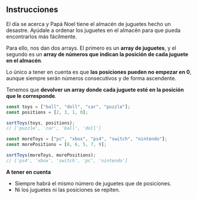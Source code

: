 ## Instrucciones

El día se acerca y Papá Noel tiene el almacén de juguetes hecho un desastre. Ayúdale a ordenar los juguetes en el almacén para que pueda encontrarlos más fácilmente.

Para ello, nos dan dos arrays. El primero es un **array de juguetes**, y el segundo es un **array de números que indican la posición de cada juguete en el almacén**.

Lo único a tener en cuenta es que **las posiciones pueden no empezar en 0**, aunque siempre serán números consecutivos y de forma ascendente.

Tenemos que **devolver un array donde cada juguete esté en la posición que le corresponde**.

```javascript
const toys = ["ball", "doll", "car", "puzzle"];
const positions = [2, 3, 1, 0];

sortToys(toys, positions);
// ['puzzle', 'car', 'ball', 'doll']

const moreToys = ["pc", "xbox", "ps4", "switch", "nintendo"];
const morePositions = [8, 6, 5, 7, 9];

sortToys(moreToys, morePositions);
// ['ps4', 'xbox', 'switch', 'pc', 'nintendo']
```

**A tener en cuenta**

- Siempre habrá el mismo número de juguetes que de posiciones.
- Ni los juguetes ni las posiciones se repiten.
